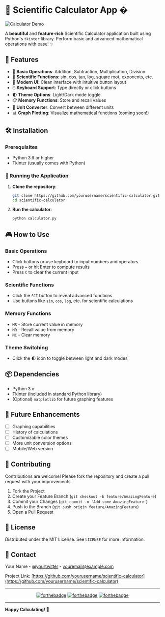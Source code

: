 # 🧮 Scientific Calculator App �

![Calculator Demo](demo.gif) <!-- Replace with actual demo GIF -->

A **beautiful** and **feature-rich** Scientific Calculator application built using Python's `tkinter` library. Perform basic and advanced mathematical operations with ease! ✨

## 🌟 Features

- 🧮 **Basic Operations**: Addition, Subtraction, Multiplication, Division
- 🔢 **Scientific Functions**: sin, cos, tan, log, square root, exponents, etc.
- 🎨 **Modern UI**: Clean interface with intuitive button layout
- 🖱️ **Keyboard Support**: Type directly or click buttons
- 🌓 **Theme Options**: Light/Dark mode toggle
- 📋 **Memory Functions**: Store and recall values
- 📏 **Unit Converter**: Convert between different units
- 📊 **Graph Plotting**: Visualize mathematical functions (coming soon!)

## 🛠️ Installation

### Prerequisites
- Python 3.6 or higher
- Tkinter (usually comes with Python)

### 🐍 Running the Application

1. **Clone the repository**:
   ```bash
   git clone https://github.com/yourusername/scientific-calculator.git
   cd scientific-calculator
   ```

2. **Run the calculator**:
   ```bash
   python calculator.py
   ```

## 🎮 How to Use

### Basic Operations
- Click buttons or use keyboard to input numbers and operators
- Press `=` or hit Enter to compute results
- Press `C` to clear the current input

### Scientific Functions
- Click the `SCI` button to reveal advanced functions
- Use buttons like `sin`, `cos`, `log`, etc. for scientific calculations

### Memory Functions
- `MS` - Store current value in memory
- `MR` - Recall value from memory
- `MC` - Clear memory

### Theme Switching
- Click the 🌓 icon to toggle between light and dark modes

## 📦 Dependencies

- Python 3.x
- Tkinter (included in standard Python library)
- (Optional) `matplotlib` for future graphing features

## 🚀 Future Enhancements

- [ ] Graphing capabilities
- [ ] History of calculations
- [ ] Customizable color themes
- [ ] More unit conversion options
- [ ] Mobile/Web version

## 🤝 Contributing

Contributions are welcome! Please fork the repository and create a pull request with your improvements.

1. Fork the Project
2. Create your Feature Branch (`git checkout -b feature/AmazingFeature`)
3. Commit your Changes (`git commit -m 'Add some AmazingFeature'`)
4. Push to the Branch (`git push origin feature/AmazingFeature`)
5. Open a Pull Request

## 📜 License

Distributed under the MIT License. See `LICENSE` for more information.

## 📧 Contact

Your Name - [@yourtwitter](https://twitter.com/yourtwitter) - youremail@example.com

Project Link: [https://github.com/yourusername/scientific-calculator](https://github.com/yourusername/scientific-calculator)

---

<div align="center">
  
[![forthebadge](https://forthebadge.com/images/badges/built-with-love.svg)](https://forthebadge.com)
[![forthebadge](https://forthebadge.com/images/badges/made-with-python.svg)](https://forthebadge.com)
[![forthebadge](https://forthebadge.com/images/badges/check-it-out.svg)](https://forthebadge.com)

</div>

---

**Happy Calculating!** 🎉